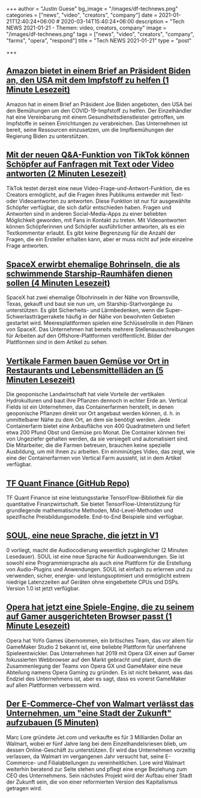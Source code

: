 +++
author = "Justin Guese"
bg_image = "/images/df-technews.png"
categories = ["news", "video", "creators", "company"]
date = 2021-01-21T12:40:24+06:00 # 2020-03-14T15:40:24+06:00
description = "Tech NEWS 2021-01-21 - Themen: video, creators, company"
image = "/images/df-technews.png"
tags = ["news", "video", "creators", "company", "farms", "opera", "respond"]
title = "Tech NEWS 2021-01-21"
type = "post"

+++

## [Amazon bietet in einem Brief an Präsident Biden an, den USA mit dem Impfstoff zu helfen (1 Minute Lesezeit)](https://www.reuters.com/article/amazoncom-vaccine/amazon-offers-to-help-u-s-with-vaccine-in-letter-to-president-biden-idUSL1N2JV294/1/0100017724a1ad14-d108a1fc-f275-4919-8159-b2fdeba0dff2-000000/ZGfqA5gcgApgSJFNLKgYJPkJ7QRJuaih28-qQckyVis=177)

 Amazon hat in einem Brief an Präsident Joe Biden angeboten, den USA bei den Bemühungen um den COVID-19-Impfstoff zu helfen. Der Einzelhändler hat eine Vereinbarung mit einem Gesundheitsdienstleister getroffen, um Impfstoffe in seinen Einrichtungen zu verabreichen. Das Unternehmen ist bereit, seine Ressourcen einzusetzen, um die Impfbemühungen der Regierung Biden zu unterstützen.

## [Mit der neuen Q&A-Funktion von TikTok können Schöpfer auf Fanfragen mit Text oder Video antworten (2 Minuten Lesezeit)](https://techcrunch.com/2021/01/20/tiktoks-new-qa-feature-lets-creators-respond-to-fan-questions-using-text-or-video//1/0100017724a1ad14-d108a1fc-f275-4919-8159-b2fdeba0dff2-000000/cyjQWBr2TqWLneqjBk32b9Ln3vmCRglymqZ4nCv_QBs=177)

 TikTok testet derzeit eine neue Video-Frage-und-Antwort-Funktion, die es Creators ermöglicht, auf die Fragen ihres Publikums entweder mit Text- oder Videoantworten zu antworten. Diese Funktion ist nur für ausgewählte Schöpfer verfügbar, die sich dafür entschieden haben. Fragen und Antworten sind in anderen Social-Media-Apps zu einer beliebten Möglichkeit geworden, mit Fans in Kontakt zu treten. Mit Videoantworten können Schöpferinnen und Schöpfer ausführlicher antworten, als es ein Textkommentar erlaubt. Es gibt keine Begrenzung für die Anzahl der Fragen, die ein Ersteller erhalten kann, aber er muss nicht auf jede einzelne Frage antworten.

## [SpaceX erwirbt ehemalige Bohrinseln, die als schwimmende Starship-Raumhäfen dienen sollen (4 Minuten Lesezeit)](https://www.nasaspaceflight.com/2021/01/spacex-rigs-starship-spaceports//1/0100017724a1ad14-d108a1fc-f275-4919-8159-b2fdeba0dff2-000000/EMZvIHMDyre_tQHvCiZwghRRegkKLujNFOvd5S14mPk=177)

 SpaceX hat zwei ehemalige Ölbohrinseln in der Nähe von Brownsville, Texas, gekauft und baut sie nun um, um Starship-Startvorgänge zu unterstützen. Es gibt Sicherheits- und Lärmbedenken, wenn die Super-Schwerlastträgerrakete häufig in der Nähe von bewohnten Gebieten gestartet wird. Meeresplattformen spielen eine Schlüsselrolle in den Plänen von SpaceX. Das Unternehmen hat bereits mehrere Stellenausschreibungen für Arbeiten auf den Offshore-Plattformen veröffentlicht. Bilder der Plattformen sind in dem Artikel zu sehen.

## [Vertikale Farmen bauen Gemüse vor Ort in Restaurants und Lebensmittelläden an (5 Minuten Lesezeit)](https://newatlas.com/good-thinking/vertical-field-urban-farm-geoponics//1/0100017724a1ad14-d108a1fc-f275-4919-8159-b2fdeba0dff2-000000/ilhPDbnD8gj5KpGy2UcLlvxMnrFh88HSTjkw2K49lGk=177)

 Die geoponische Landwirtschaft hat viele Vorteile der vertikalen Hydrokulturen und baut ihre Pflanzen dennoch in echter Erde an. Vertical Fields ist ein Unternehmen, das Containerfarmen herstellt, in denen geoponische Pflanzen direkt vor Ort angebaut werden können, d. h. in unmittelbarer Nähe zu dem Ort, an dem sie benötigt werden. Jede Containerfarm bietet eine Anbaufläche von 400 Quadratmetern und liefert etwa 200 Pfund Obst und Gemüse pro Monat. Die Container können frei von Ungeziefer gehalten werden, da sie versiegelt und automatisiert sind. Die Mitarbeiter, die die Farmen betreuen, brauchen keine spezielle Ausbildung, um mit ihnen zu arbeiten. Ein einminütiges Video, das zeigt, wie eine der Containerfarmen von Vertical Farm aussieht, ist in dem Artikel verfügbar.

## [TF Quant Finance (GitHub Repo)](https://github.com/google/tf-quant-finance/1/0100017724a1ad14-d108a1fc-f275-4919-8159-b2fdeba0dff2-000000/fAVmgUctRRNngR9B37tx5fDKDLohneGwiuOYlSnlX-c=177)

 TF Quant Finance ist eine leistungsstarke TensorFlow-Bibliothek für die quantitative Finanzwirtschaft. Sie bietet TensorFlow-Unterstützung für grundlegende mathematische Methoden, Mid-Level-Methoden und spezifische Preisbildungsmodelle. End-to-End Beispiele sind verfügbar.

## [SOUL, eine neue Sprache, die jetzt in V1](https://soul-lang.github.io/SOUL/docs/SOUL_V1_Release.html/1/0100017724a1ad14-d108a1fc-f275-4919-8159-b2fdeba0dff2-000000/A6Q7gsr8v6vVxBVNVYSer7hf5iuWjLqN7znzs187gnQ=177)

0 vorliegt, macht die Audiocodierung wesentlich zugänglicher (2 Minuten Lesedauer). SOUL ist eine neue Sprache für Audioanwendungen. Sie ist sowohl eine Programmiersprache als auch eine Plattform für die Erstellung von Audio-Plugins und Anwendungen. SOUL ist einfach zu erlernen und zu verwenden, sicher, energie- und leistungsoptimiert und ermöglicht extrem niedrige Latenzzeiten auf Geräten ohne eingebettete CPUs und DSPs. Version 1.0 ist jetzt verfügbar.

## [Opera hat jetzt eine Spiele-Engine, die zu seinem auf Gamer ausgerichteten Browser passt (1 Minute Lesezeit)](https://www.engadget.com/opera-buys-gamemaker-studio-2-developer-yoyo-games-160045897.html?ncid=txtlnkusaolp00000618/1/0100017724a1ad14-d108a1fc-f275-4919-8159-b2fdeba0dff2-000000/NeFj9mMyGaoJGrydR9_Pi6itCXqFzU2fLV6UhQM_X8U=177)

 Opera hat YoYo Games übernommen, ein britisches Team, das vor allem für GameMaker Studio 2 bekannt ist, eine beliebte Plattform für unerfahrene Spieleentwickler. Das Unternehmen hat 2019 mit Opera GX einen auf Gamer fokussierten Webbrowser auf den Markt gebracht und plant, durch die Zusammenlegung der Teams von Opera GX und GameMaker eine neue Abteilung namens Opera Gaming zu gründen. Es ist nicht bekannt, was das Endziel des Unternehmens ist, aber es sagt, dass es vorerst GameMaker auf allen Plattformen verbessern wird.

## [Der E-Commerce-Chef von Walmart verlässt das Unternehmen, um "eine Stadt der Zukunft" aufzubauen (5 Minuten)](https://www.vox.com/recode/2021/1/15/22232033/marc-lore-walmart-leaving-jet-city-future-capitalism/1/0100017724a1ad14-d108a1fc-f275-4919-8159-b2fdeba0dff2-000000/kYv4GMJk9esLFvV0CSdeOvebApoefeJVyH56ZNTemGI=177)

 Marc Lore gründete Jet.com und verkaufte es für 3 Milliarden Dollar an Walmart, wobei er fünf Jahre lang bei dem Einzelhandelsriesen blieb, um dessen Online-Geschäft zu unterstützen. Er wird das Unternehmen vorzeitig verlassen, da Walmart im vergangenen Jahr versucht hat, seine E-Commerce- und Filialabteilungen zu vereinheitlichen. Lore wird Walmart weiterhin beratend zur Seite stehen und pflegt eine enge Beziehung zum CEO des Unternehmens. Sein nächstes Projekt wird der Aufbau einer Stadt der Zukunft sein, die von einer reformierten Version des Kapitalismus getragen wird.

